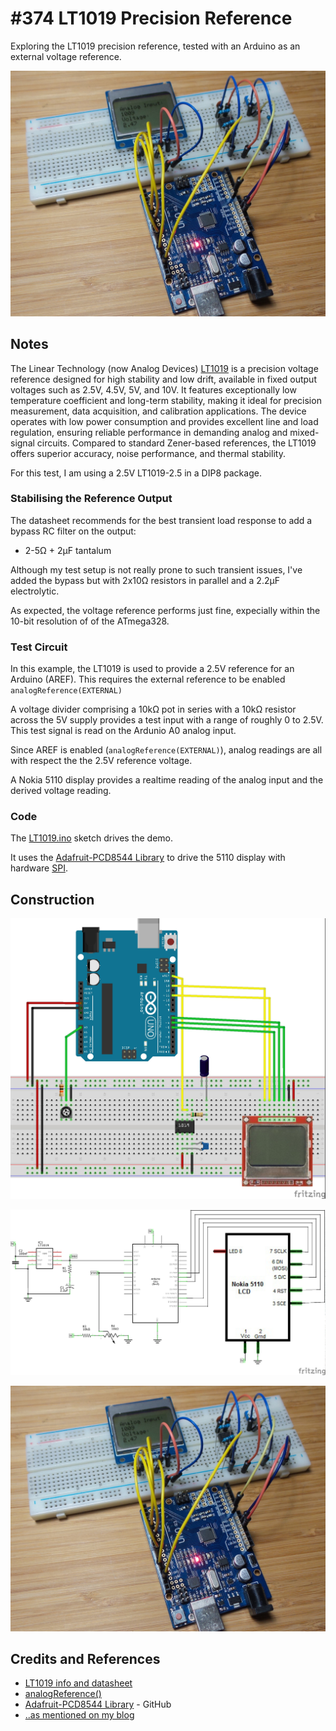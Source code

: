 # #374 LT1019 Precision Reference

Exploring the LT1019 precision reference, tested with an Arduino as an external voltage reference.

![Build](./assets/LT1019_build.jpg?raw=true)

## Notes

The Linear Technology (now Analog Devices) [LT1019](https://www.analog.com/en/products/lt1019.html) is a precision voltage reference designed for high stability and low drift, available in fixed output voltages such as 2.5V, 4.5V, 5V, and 10V. It features exceptionally low temperature coefficient and long-term stability, making it ideal for precision measurement, data acquisition, and calibration applications. The device operates with low power consumption and provides excellent line and load regulation, ensuring reliable performance in demanding analog and mixed-signal circuits. Compared to standard Zener-based references, the LT1019 offers superior accuracy, noise performance, and thermal stability.

For this test, I am using a 2.5V LT1019-2.5 in a DIP8 package.

### Stabilising the Reference Output

The datasheet recommends for the best transient load response to add a bypass RC filter on the output:

* 2-5Ω + 2µF tantalum

Although my test setup is not really prone to such transient issues, I've added the bypass but with 2x10Ω resistors in parallel and a 2.2µF electrolytic.

As expected, the voltage reference performs just fine, expecially within the 10-bit resolution of of the ATmega328.

### Test Circuit

In this example, the LT1019 is used to provide a 2.5V reference for an Arduino (AREF).
This requires the external reference to be enabled `analogReference(EXTERNAL)`

A voltage divider comprising a 10kΩ pot in series with a 10kΩ resistor across the 5V supply provides a test input with a range of roughly 0 to 2.5V.
This test signal is read on the Ardunio A0 analog input.

Since AREF is enabled (`analogReference(EXTERNAL)`), analog readings are all with respect the the 2.5V reference voltage.

A Nokia 5110 display provides a realtime reading of the analog input and the derived voltage reading.

### Code

The [LT1019.ino](./LT1019.ino) sketch drives the demo.

It uses the [Adafruit-PCD8544 Library](https://github.com/adafruit/Adafruit-PCD8544-Nokia-5110-LCD-library)
to drive the 5110 display with hardware [SPI](https://www.arduino.cc/en/Reference/SPI).

## Construction

![Breadboard](./assets/LT1019_bb.jpg?raw=true)

![Schematic](./assets/LT1019_schematic.jpg?raw=true)

![Build](./assets/LT1019_build.jpg?raw=true)

## Credits and References

* [LT1019 info and datasheet](https://www.analog.com/en/products/lt1019.html)
* [analogReference()](https://www.arduino.cc/reference/en/language/functions/analog-io/analogreference/)
* [Adafruit-PCD8544 Library](https://github.com/adafruit/Adafruit-PCD8544-Nokia-5110-LCD-library) - GitHub
* [..as mentioned on my blog](https://blog.tardate.com/2018/01/leap374-lt1019-voltage-reference.html)
